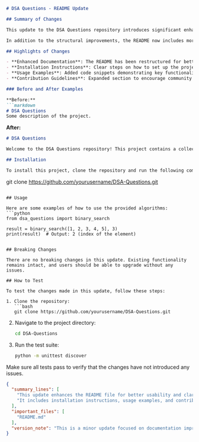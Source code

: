 ```markdown
# DSA Questions - README Update

## Summary of Changes

This update to the DSA Questions repository introduces significant enhancements aimed at improving the usability and clarity of the documentation. The README file has been revised to provide a more structured overview of the repository's purpose, usage, and contribution guidelines. These changes are designed to make it easier for newcomers to understand the repository's objectives and for contributors to navigate the contribution process effectively.

In addition to the structural improvements, the README now includes more detailed examples of how to use the data structures and algorithms provided in this repository. We've added sections for installation instructions, usage examples, and a clearer outline of the contribution process. This will not only help users get started quickly but also encourage more community involvement.

## Highlights of Changes

- **Enhanced Documentation**: The README has been restructured for better flow and readability.
- **Installation Instructions**: Clear steps on how to set up the project locally.
- **Usage Examples**: Added code snippets demonstrating key functionalities.
- **Contribution Guidelines**: Expanded section to encourage community contributions.

### Before and After Examples

**Before:**
```markdown
# DSA Questions
Some description of the project.
```

**After:**
```markdown
# DSA Questions

Welcome to the DSA Questions repository! This project contains a collection of data structures and algorithms to help you prepare for coding interviews and improve your programming skills.

## Installation

To install this project, clone the repository and run the following command:
```
git clone https://github.com/yourusername/DSA-Questions.git
```

## Usage

Here are some examples of how to use the provided algorithms:
```python
from dsa_questions import binary_search

result = binary_search([1, 2, 3, 4, 5], 3)
print(result)  # Output: 2 (index of the element)
```
```

## Breaking Changes

There are no breaking changes in this update. Existing functionality remains intact, and users should be able to upgrade without any issues.

## How to Test

To test the changes made in this update, follow these steps:

1. Clone the repository:
   ```bash
   git clone https://github.com/yourusername/DSA-Questions.git
   ```
2. Navigate to the project directory:
   ```bash
   cd DSA-Questions
   ```
3. Run the test suite:
   ```bash
   python -m unittest discover
   ```

Make sure all tests pass to verify that the changes have not introduced any issues.

```json
{
  "summary_lines": [
    "This update enhances the README file for better usability and clarity.",
    "It includes installation instructions, usage examples, and contribution guidelines."
  ],
  "important_files": [
    "README.md"
  ],
  "version_note": "This is a minor update focused on documentation improvements."
}
```
```